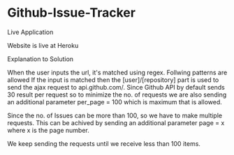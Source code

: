 # Github-Issue-Tracker

Live Application

Website is live at Heroku

Explanation to Solution

When the user inputs the url, it's matched using regex. Follwing patterns are allowed
If the input is matched then the [user]/[repository] part is used to send the ajax request to api.github.com/. Since Github API by default sends 30 result per request so to minimize the no. of requests we are also sending an additional parameter per_page = 100 which is maximum that is allowed.

Since the no. of Issues can be more than 100, so we have to make multiple requests. This can be achived by sending an additional parameter page = x where x is the page number.

We keep sending the requests until we receive less than 100 items.
